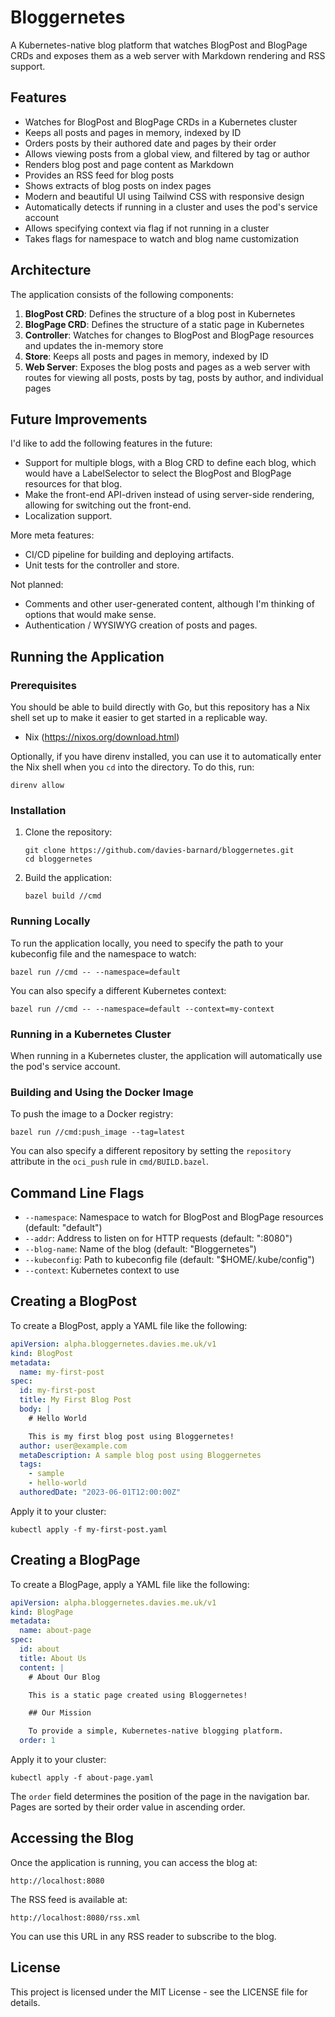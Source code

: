 # Bloggernetes

A Kubernetes-native blog platform that watches BlogPost and BlogPage CRDs and exposes them as a web server with Markdown rendering and RSS support.

## Features

- Watches for BlogPost and BlogPage CRDs in a Kubernetes cluster
- Keeps all posts and pages in memory, indexed by ID
- Orders posts by their authored date and pages by their order
- Allows viewing posts from a global view, and filtered by tag or author
- Renders blog post and page content as Markdown
- Provides an RSS feed for blog posts
- Shows extracts of blog posts on index pages
- Modern and beautiful UI using Tailwind CSS with responsive design
- Automatically detects if running in a cluster and uses the pod's service account
- Allows specifying context via flag if not running in a cluster
- Takes flags for namespace to watch and blog name customization

## Architecture

The application consists of the following components:

1. **BlogPost CRD**: Defines the structure of a blog post in Kubernetes
2. **BlogPage CRD**: Defines the structure of a static page in Kubernetes
3. **Controller**: Watches for changes to BlogPost and BlogPage resources and updates the in-memory store
4. **Store**: Keeps all posts and pages in memory, indexed by ID
5. **Web Server**: Exposes the blog posts and pages as a web server with routes for viewing all posts, posts by tag, posts by author, and individual pages

## Future Improvements

I'd like to add the following features in the future:
* Support for multiple blogs, with a Blog CRD to define each blog, which would have a LabelSelector to select the
  BlogPost and BlogPage resources for that blog.
* Make the front-end API-driven instead of using server-side rendering, allowing for switching out the front-end.
* Localization support.

More meta features:
* CI/CD pipeline for building and deploying artifacts.
* Unit tests for the controller and store.

Not planned:
* Comments and other user-generated content, although I'm thinking of options that would make sense.
* Authentication / WYSIWYG creation of posts and pages.

## Running the Application

### Prerequisites

You should be able to build directly with Go, but this repository has a
Nix shell set up to make it easier to get started in a replicable way.

- Nix (https://nixos.org/download.html)

Optionally, if you have direnv installed, you can use it to automatically enter the Nix shell when you `cd` into
the directory. To do this, run:

```
direnv allow
```

### Installation

1. Clone the repository:
   ```
   git clone https://github.com/davies-barnard/bloggernetes.git
   cd bloggernetes
   ```

2. Build the application:
   ```
   bazel build //cmd
   ```

### Running Locally

To run the application locally, you need to specify the path to your kubeconfig file and the namespace to watch:

```
bazel run //cmd -- --namespace=default
```

You can also specify a different Kubernetes context:

```
bazel run //cmd -- --namespace=default --context=my-context
```

### Running in a Kubernetes Cluster

When running in a Kubernetes cluster, the application will automatically use the pod's service account.

### Building and Using the Docker Image

To push the image to a Docker registry:

```
bazel run //cmd:push_image --tag=latest
```

You can also specify a different repository by setting the `repository` attribute in the `oci_push` rule in `cmd/BUILD.bazel`.

## Command Line Flags

- `--namespace`: Namespace to watch for BlogPost and BlogPage resources (default: "default")
- `--addr`: Address to listen on for HTTP requests (default: ":8080")
- `--blog-name`: Name of the blog (default: "Bloggernetes")
- `--kubeconfig`: Path to kubeconfig file (default: "$HOME/.kube/config")
- `--context`: Kubernetes context to use

## Creating a BlogPost

To create a BlogPost, apply a YAML file like the following:

```yaml
apiVersion: alpha.bloggernetes.davies.me.uk/v1
kind: BlogPost
metadata:
  name: my-first-post
spec:
  id: my-first-post
  title: My First Blog Post
  body: |
    # Hello World

    This is my first blog post using Bloggernetes!
  author: user@example.com
  metaDescription: A sample blog post using Bloggernetes
  tags:
    - sample
    - hello-world
  authoredDate: "2023-06-01T12:00:00Z"
```

Apply it to your cluster:

```
kubectl apply -f my-first-post.yaml
```

## Creating a BlogPage

To create a BlogPage, apply a YAML file like the following:

```yaml
apiVersion: alpha.bloggernetes.davies.me.uk/v1
kind: BlogPage
metadata:
  name: about-page
spec:
  id: about
  title: About Us
  content: |
    # About Our Blog

    This is a static page created using Bloggernetes!

    ## Our Mission

    To provide a simple, Kubernetes-native blogging platform.
  order: 1
```

Apply it to your cluster:

```
kubectl apply -f about-page.yaml
```

The `order` field determines the position of the page in the navigation bar. Pages are sorted by their order value in ascending order.

## Accessing the Blog

Once the application is running, you can access the blog at:

```
http://localhost:8080
```

The RSS feed is available at:

```
http://localhost:8080/rss.xml
```

You can use this URL in any RSS reader to subscribe to the blog.

## License

This project is licensed under the MIT License - see the LICENSE file for details.
